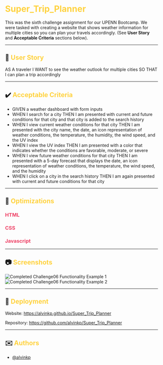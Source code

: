 # <span style="color:#FFD23F">Super_Trip_Planner</span>

This was the sixth challenge assignment for our UPENN Bootcamp. We were tasked with creating a website that shows weather information for multiple cities so you can plan your travels accordingly. (See **User Story** and **Acceptable Criteria** sections below).

---

## 📕 <span style="color:#FFD23F">User Story</span> 

AS A traveler I WANT to see the weather outlook for multiple cities SO THAT I can plan a trip accordingly

---

## ✔️ <span style="color:#FFD23F">Acceptable Criteria</span> 

- GIVEN a weather dashboard with form inputs 
- WHEN I search for a city THEN I am presented with current and future conditions for that city and that city is added to the search history
- WHEN I view current weather conditions for that city THEN I am presented with the city name, the date, an icon representation of weather conditions, the temperature, the humidity, the wind speed, and the UV index
- WHEN I view the UV index THEN I am presented with a color that indicates whether the conditions are favorable, moderate, or severe
- WHEN I view future weather conditions for that city THEN I am presented with a 5-day forecast that displays the date, an icon representation of weather conditions, the temperature, the wind speed, and the humidity
- WHEN I click on a city in the search history THEN I am again presented with current and future conditions for that city

---

## 🔧 <span style="color:#FFD23F">Optimizations</span> 

### <span style="color:#EE4266">HTML</span>


### <span style="color:#EE4266">CSS</span>


### <span style="color:#EE4266">Javascript</span>


---

## 📷 <span style="color:#FFD23F">Screenshots</span> 

![Completed Challenge06 Functionality Example 1](./assets/images/Challenge05_shot01.PNG)
![Completed Challenge06 Functionality Example 2](./assets/images/Challenge05_shot02.PNG)

---

## 🎯 <span style="color:#FFD23F">Deployment</span>

Website: https://alvinkp.github.io/Super_Trip_Planner

Repository: https://github.com/alvinkp/Super_Trip_Planner

---

## ✉️ <span style="color:#FFD23F">Authors</span> 

- [@alvinkp](https://www.github.com/alvinkp)

